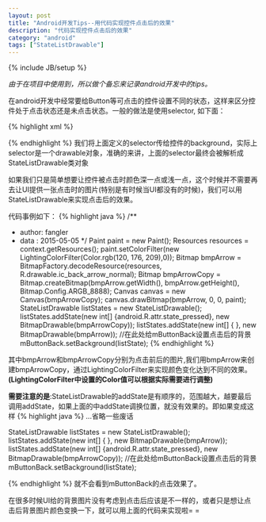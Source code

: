 ```yaml
---
layout: post
title: "Android开发Tips--用代码实现控件点击后的效果"
description: "代码实现控件点击后的效果"
category: "android"
tags: ["StateListDrawable"]
---
```

{% include JB/setup %}

*由于在项目中使用到，所以做个备忘来记录android开发中的tips。*

在android开发中经常要给Button等可点击的控件设置不同的状态，这样来区分控件处于点击状态还是未点击状态。一般的做法是使用selector, 如下面：

{% highlight xml %}
<?xml version="1.0" encoding="utf-8"?>
<selector xmlns:android="http://schemas.android.com/apk/res/android">
<item android:drawable="@drawable/ic_back_arrow_pressed" android:state_pressed="true"/>
<item android:drawable="@drawable/ic_back_arrow_normal" android:state_pressed="false"/>
<item android:drawable="@drawable/ic_back_arrow_normal" />
</selector>
{% endhighlight %}
我们将上面定义的selector传给控件的background，实际上selector是一个drawable对象，准确的来讲，上面的selector最终会被解析成StateListDrawable类对象

如果我们只是简单想要让控件被点击时颜色深一点或浅一点，这个时候并不需要再去让UI提供一张点击时的图片(特别是有时候当UI都没有的时候)，我们可以用StateListDrawable来实现点击后的效果。

代码事例如下：
{% highlight java %}
/**
 * author: fangler
 * data  : 2015-05-05
 */
 Paint paint = new Paint();
 Resources resources = context.getResources();
 paint.setColorFilter(new LightingColorFilter(Color.rgb(120, 176, 209),0));
 Bitmap bmpArrow = BitmapFactory.decodeResource(resources, R.drawable.ic_back_arrow_normal);
 Bitmap bmpArrowCopy = Bitmap.createBitmap(bmpArrow.getWidth(), bmpArrow.getHeight(), Bitmap.Config.ARGB_8888);
 Canvas canvas = new Canvas(bmpArrowCopy);
 canvas.drawBitmap(bmpArrow, 0, 0, paint);
 StateListDrawable listStates = new StateListDrawable();
 listStates.addState(new int[] {android.R.attr.state_pressed}, new BitmapDrawable(bmpArrowCopy));
 listStates.addState(new int[] { }, new BitmapDrawable(bmpArrow));
 //在此处给mButtonBack设置点击后的背景
 mButtonBack.setBackground(listState);
{% endhighlight %}

其中bmpArrow和bmpArrowCopy分别为点击前后的图片,我们用bmpArrow来创建bmpArrowCopy，通过LightingColorFilter来实现颜色变化达到不同的效果。**(LightingColorFilter中设置的Color值可以根据实际需要进行调整)**


**需要注意的是**:StateListDrawable的addState是有顺序的，范围越大，越要最后调用addState，如果上面的中addState调换位置，就没有效果的。即如果变成这样
{% highlight java %}
 ...省略一些废话

 StateListDrawable listStates = new StateListDrawable();
 listStates.addState(new int[] { }, new BitmapDrawable(bmpArrow));
 listStates.addState(new int[] {android.R.attr.state_pressed}, new BitmapDrawable(bmpArrowCopy));
 //在此处给mButtonBack设置点击后的背景
 mButtonBack.setBackground(listState);

{% endhighlight %}
就不会看到mButtonBack的点击效果了。

在很多时候UI给的背景图片没有考虑到点击后应该是不一样的，或者只是想让点击后背景图片颜色变换一下，就可以用上面的代码来实现啦= =


